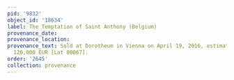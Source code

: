 ```yaml
---
pid: '9832'
object_id: '18634'
label: The Temptation of Saint Anthony (Belgium)
provenance_date:
provenance_location:
provenance_text: Sold at Dorotheum in Vienna on April 19, 2016, estimated 80,000 -
  120,000 EUR [Lot 00067].
order: '2645'
collection: provenance
---
```

